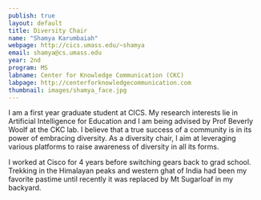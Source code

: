 ```yaml
---
publish: true
layout: default
title: Diversity Chair
name: "Shamya Karumbaiah"
webpage: http://cics.umass.edu/~shamya
email: shamya@cs.umass.edu
year: 2nd
program: MS
labname: Center for Knowledge Communication (CKC)
labpage: http://centerforknowledgecommunication.com
thumbnail: images/shamya_face.jpg
---
```

I am a first year graduate student at CICS. My research interests lie in Artificial Intelligence for Education and I am being advised by Prof Beverly Woolf at the CKC lab. I believe that a true success of a community is in its power of embracing diversity. As a diversity chair, I aim at leveraging various platforms to raise awareness of diversity in all its forms.

I worked at Cisco for 4 years before switching gears back to grad school. Trekking in the Himalayan peaks and western ghat of India had been my favorite pastime until recently it was replaced by Mt Sugarloaf in my backyard. 
